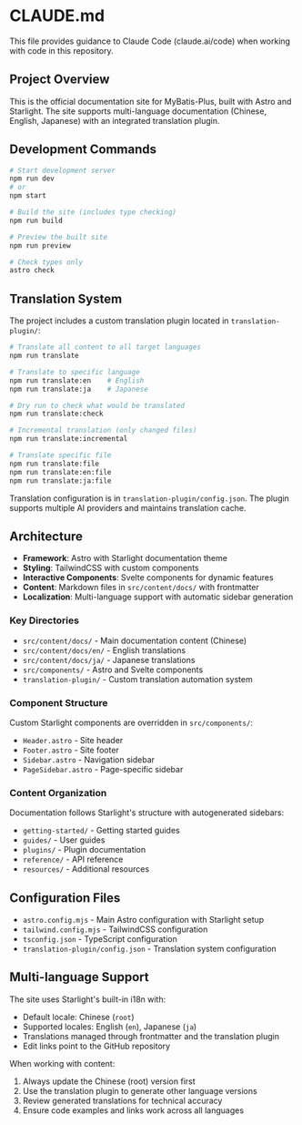 # CLAUDE.md

This file provides guidance to Claude Code (claude.ai/code) when working with code in this repository.

## Project Overview

This is the official documentation site for MyBatis-Plus, built with Astro and Starlight. The site supports multi-language documentation (Chinese, English, Japanese) with an integrated translation plugin.

## Development Commands

```bash
# Start development server
npm run dev
# or
npm start

# Build the site (includes type checking)
npm run build

# Preview the built site
npm run preview

# Check types only
astro check
```

## Translation System

The project includes a custom translation plugin located in `translation-plugin/`:

```bash
# Translate all content to all target languages
npm run translate

# Translate to specific language
npm run translate:en    # English
npm run translate:ja    # Japanese

# Dry run to check what would be translated
npm run translate:check

# Incremental translation (only changed files)
npm run translate:incremental

# Translate specific file
npm run translate:file
npm run translate:en:file
npm run translate:ja:file
```

Translation configuration is in `translation-plugin/config.json`. The plugin supports multiple AI providers and maintains translation cache.

## Architecture

- **Framework**: Astro with Starlight documentation theme
- **Styling**: TailwindCSS with custom components
- **Interactive Components**: Svelte components for dynamic features
- **Content**: Markdown files in `src/content/docs/` with frontmatter
- **Localization**: Multi-language support with automatic sidebar generation

### Key Directories

- `src/content/docs/` - Main documentation content (Chinese)
- `src/content/docs/en/` - English translations
- `src/content/docs/ja/` - Japanese translations
- `src/components/` - Astro and Svelte components
- `translation-plugin/` - Custom translation automation system

### Component Structure

Custom Starlight components are overridden in `src/components/`:
- `Header.astro` - Site header
- `Footer.astro` - Site footer
- `Sidebar.astro` - Navigation sidebar
- `PageSidebar.astro` - Page-specific sidebar

### Content Organization

Documentation follows Starlight's structure with autogenerated sidebars:
- `getting-started/` - Getting started guides
- `guides/` - User guides
- `plugins/` - Plugin documentation
- `reference/` - API reference
- `resources/` - Additional resources

## Configuration Files

- `astro.config.mjs` - Main Astro configuration with Starlight setup
- `tailwind.config.mjs` - TailwindCSS configuration
- `tsconfig.json` - TypeScript configuration
- `translation-plugin/config.json` - Translation system configuration

## Multi-language Support

The site uses Starlight's built-in i18n with:
- Default locale: Chinese (`root`)
- Supported locales: English (`en`), Japanese (`ja`)
- Translations managed through frontmatter and the translation plugin
- Edit links point to the GitHub repository

When working with content:
1. Always update the Chinese (root) version first
2. Use the translation plugin to generate other language versions
3. Review generated translations for technical accuracy
4. Ensure code examples and links work across all languages